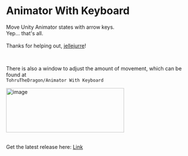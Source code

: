 # Animator With Keyboard
Move Unity Animator states with arrow keys.<br>
Yep... that's all.<br>
<br>
Thanks for helping out, [jellejurre](https://github.com/jellejurre)!

<br>

There is also a window to adjust the amount of movement, which can be found at<br>
```TohruTheDragon/Animator With Keyboard```

<img width="321" height="121" alt="image" src="https://raw.githubusercontent.com/fkrisi11/AnimatorWithKeyboard/refs/heads/main/Media/preview.png" />
<br><br>

Get the latest release here: [Link](https://github.com/fkrisi11/AnimatorWithKeyboard/releases/latest)
